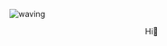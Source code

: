 ![waving](https://thumbs.gfycat.com/UnawareTallLice-max-1mb.gif)

<div align="center">
    Hi🥳 
</div>

